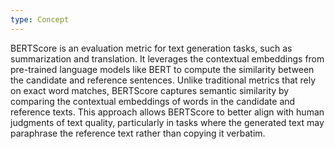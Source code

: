 ```yaml
---
type: Concept
---
```


BERTScore is an evaluation metric for text generation tasks, such as summarization and translation. It leverages the contextual embeddings from pre-trained language models like BERT to compute the similarity between the candidate and reference sentences. Unlike traditional metrics that rely on exact word matches, BERTScore captures semantic similarity by comparing the contextual embeddings of words in the candidate and reference texts. This approach allows BERTScore to better align with human judgments of text quality, particularly in tasks where the generated text may paraphrase the reference text rather than copying it verbatim.